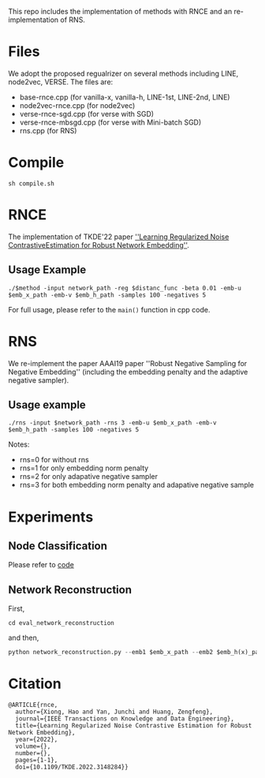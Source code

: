 This repo includes the implementation of methods with RNCE and an re-implementation of RNS.

# Files
We adopt the proposed regualrizer on several methods including LINE, node2vec, VERSE. The files are:
- base-rnce.cpp (for vanilla-x, vanilla-h, LINE-1st, LINE-2nd, LINE)
- node2vec-rnce.cpp (for node2vec)
- verse-rnce-sgd.cpp (for verse with SGD)
- verse-rnce-mbsgd.cpp (for verse with Mini-batch SGD)
- rns.cpp (for RNS)

# Compile
```
sh compile.sh
```

# RNCE
The implementation of TKDE'22 paper [''Learning Regularized Noise ContrastiveEstimation for Robust Network Embedding''](https://shawxh.github.io/assets/gomune.pdf).

## Usage Example
```
./$method -input network_path -reg $distanc_func -beta 0.01 -emb-u $emb_x_path -emb-v $emb_h_path -samples 100 -negatives 5 
```

For full usage, please refer to the `main()` function in cpp code.

# RNS
We re-implement the paper AAAI19 paper ''Robust Negative Sampling for Negative Embedding'' (including the embedding penalty and the adaptive negative sampler).

## Usage example
```
./rns -input $network_path -rns 3 -emb-u $emb_x_path -emb-v $emb_h_path -samples 100 -negatives 5
```

Notes:
- rns=0 for without rns
- rns=1 for only embedding norm penalty
- rns=2 for only adapative negative sampler
- rns=3 for both embedding norm penalty and adapative negative sample

# Experiments

## Node Classification
Please refer to [code](https://github.com/ShawXh/Evaluate-Embedding)

## Network Reconstruction
First,
```
cd eval_network_reconstruction
```

and then,
```python
python network_reconstruction.py --emb1 $emb_x_path --emb2 $emb_h(x)_path --net $network_path
```

# Citation
```
@ARTICLE{rnce,
  author={Xiong, Hao and Yan, Junchi and Huang, Zengfeng},
  journal={IEEE Transactions on Knowledge and Data Engineering}, 
  title={Learning Regularized Noise Contrastive Estimation for Robust Network Embedding}, 
  year={2022},
  volume={},
  number={},
  pages={1-1},
  doi={10.1109/TKDE.2022.3148284}}
```